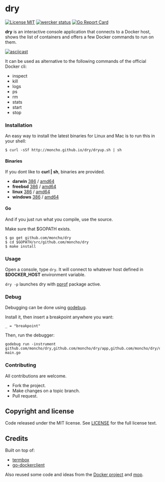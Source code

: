 # dry
[![License MIT](https://img.shields.io/badge/license-MIT-lightgrey.svg?style=flat)](https://github.com/moncho/dry#license-mit)
[![wercker status](https://app.wercker.com/status/66c3ab71a46c0c8841f34a526fc23189/s/master "wercker status")](https://app.wercker.com/project/bykey/66c3ab71a46c0c8841f34a526fc23189)
[![Go Report Card](http://goreportcard.com/badge/moncho/dry)](http://goreportcard.com/report/moncho/dry)


**dry** is an interactive console application that connects to a Docker host, shows the list of containers and offers a few Docker commands to run on them.

[![asciicast](https://asciinema.org/a/31436.png)](https://asciinema.org/a/31436)

It can be used as alternative to the following commands of the official Docker cli:

* inspect
* kill
* logs
* ps
* rm
* stats
* start
* stop

### Installation

An easy way to install the latest binaries for Linux and Mac is to run this in your shell:

```
$ curl -sSf http://moncho.github.io/dry/dryup.sh | sh
```

#### Binaries

If you dont like to **curl | sh**, binaries are provided.

- **darwin** [386](https://github.com/moncho/dry/releases/download/v0.1.0-beta/dry-darwin-386) / [amd64](https://github.com/moncho/dry/releases/download/v0.1.0-beta/dry-darwin-amd64)
- **freebsd** [386](https://github.com/moncho/dry/releases/download/v0.1.0-beta/dry-freebsd-386) / [amd64](https://github.com/moncho/dry/releases/download/v0.1.0-beta/dry-freebsd-amd64)
- **linux** [386](https://github.com/moncho/dry/releases/download/v0.1.0-beta/dry-linux-386) / [amd64](https://github.com/moncho/dry/releases/download/v0.1.0-beta/dry-linux-amd64)
- **windows** [386](https://github.com/moncho/dry/releases/download/v0.1.0-beta/dry-windows-386) / [amd64](https://github.com/moncho/dry/releases/download/v0.1.0-beta/dry-windows-amd64)

#### Go

And if you just run what you compile, use the source.

Make sure that $GOPATH exists.

```
$ go get github.com/moncho/dry
$ cd $GOPATH/src/github.com/moncho/dry
$ make install
```

### Usage

Open a console, type ```dry```. It will connect to whatever host defined in **$DOCKER_HOST** environment variable.

```dry -p``` launches dry with [pprof](https://golang.org/pkg/net/http/pprof/) package active.

### Debug

Debugging can be done using [godebug](https://github.com/mailgun/godebug).

Install it, then insert a breakpoint anywhere you want:
```
_ = "breakpoint"
```
Then, run the debugger:
```
godebug run -instrument github.com/moncho/dry,github.com/moncho/dry/app,github.com/moncho/dry/docker,github.com/moncho/dry/ui,github.com/moncho/dry/appui main.go
```
### Contributing
All contributions are welcome.

* Fork the project.
* Make changes on a topic branch.
* Pull request.

## Copyright and license

Code released under the MIT license. See
[LICENSE](https://github.com/moncho/dry/blob/master/LICENSE) for the full license text.

## Credits

Built on top of:
* [termbox](https://github.com/nsf/termbox-go)
* [go-dockerclient](https://github.com/fsouza/go-dockerclient)

Also reused some code and ideas from the [Docker project](https://github.com/docker/docker) and [mop](https://github.com/michaeldv/mop).
